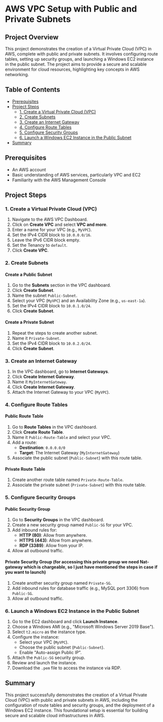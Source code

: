 # AWS VPC Setup with Public and Private Subnets

## Project Overview
This project demonstrates the creation of a Virtual Private Cloud (VPC) in AWS, complete with public and private subnets. It involves configuring route tables, setting up security groups, and launching a Windows EC2 instance in the public subnet. The project aims to provide a secure and scalable environment for cloud resources, highlighting key concepts in AWS networking.

## Table of Contents
- [Prerequisites](#prerequisites)
- [Project Steps](#project-steps)
  - [1. Create a Virtual Private Cloud (VPC)](#1-create-a-virtual-private-cloud-vpc)
  - [2. Create Subnets](#2-create-subnets)
  - [3. Create an Internet Gateway](#3-create-an-internet-gateway)
  - [4. Configure Route Tables](#4-configure-route-tables)
  - [5. Configure Security Groups](#5-configure-security-groups)
  - [6. Launch a Windows EC2 Instance in the Public Subnet](#6-launch-a-windows-ec2-instance-in-the-public-subnet)
- [Summary](#summary)

## Prerequisites
- An AWS account
- Basic understanding of AWS services, particularly VPC and EC2
- Familiarity with the AWS Management Console

## Project Steps

### 1. Create a Virtual Private Cloud (VPC)
1. Navigate to the AWS VPC Dashboard.
2. Click on **Create VPC** and select **VPC and more**.
3. Enter a name for your VPC (e.g., `MyVPC`).
4. Set the IPv4 CIDR block to `10.0.0.0/16`.
5. Leave the IPv6 CIDR block empty.
6. Set the Tenancy to `default`.
7. Click **Create VPC**.

### 2. Create Subnets
#### Create a Public Subnet
1. Go to the **Subnets** section in the VPC dashboard.
2. Click **Create Subnet**.
3. Name the subnet `Public-Subnet`.
4. Select your VPC (`MyVPC`) and an Availability Zone (e.g., `us-east-1a`).
5. Set the IPv4 CIDR block to `10.0.1.0/24`.
6. Click **Create Subnet**.

#### Create a Private Subnet
1. Repeat the steps to create another subnet.
2. Name it `Private-Subnet`.
3. Set the IPv4 CIDR block to `10.0.2.0/24`.
4. Click **Create Subnet**.

### 3. Create an Internet Gateway
1. In the VPC dashboard, go to **Internet Gateways**.
2. Click **Create Internet Gateway**.
3. Name it `MyInternetGateway`.
4. Click **Create Internet Gateway**.
5. Attach the Internet Gateway to your VPC (`MyVPC`).

### 4. Configure Route Tables
#### Public Route Table
1. Go to **Route Tables** in the VPC dashboard.
2. Click **Create Route Table**.
3. Name it `Public-Route-Table` and select your VPC.
4. Add a route:
   - **Destination**: `0.0.0.0/0`
   - **Target**: The Internet Gateway (`MyInternetGateway`)
5. Associate the public subnet (`Public-Subnet`) with this route table.

#### Private Route Table
1. Create another route table named `Private-Route-Table`.
2. Associate the private subnet (`Private-Subnet`) with this route table.

### 5. Configure Security Groups
#### Public Security Group
1. Go to **Security Groups** in the VPC dashboard.
2. Create a new security group named `Public-SG` for your VPC.
3. Add inbound rules for:
   - **HTTP (80)**: Allow from anywhere.
   - **HTTPS (443)**: Allow from anywhere.
   - **RDP (3389)**: Allow from your IP.
4. Allow all outbound traffic.

#### Private Security Group (for accessing this private group we need Nat-gateway which is chargeable, so I just have mentioned the steps in case if you want to launch)
1. Create another security group named `Private-SG`.
2. Add inbound rules for database traffic (e.g., MySQL port 3306) from `Public-SG`.
3. Allow all outbound traffic.

### 6. Launch a Windows EC2 Instance in the Public Subnet
1. Go to the EC2 dashboard and click **Launch Instance**.
2. Choose a Windows AMI (e.g., "Microsoft Windows Server 2019 Base").
3. Select `t2.micro` as the instance type.
4. Configure the instance:
   - Select your VPC (`MyVPC`).
   - Choose the public subnet (`Public-Subnet`).
   - Enable "Auto-assign Public IP".
5. Attach the `Public-SG` security group.
6. Review and launch the instance.
7. Download the `.pem` file to access the instance via RDP.

## Summary
This project successfully demonstrates the creation of a Virtual Private Cloud (VPC) with public and private subnets in AWS, including the configuration of route tables and security groups, and the deployment of a Windows EC2 instance. This foundational setup is essential for building secure and scalable cloud infrastructures in AWS.
